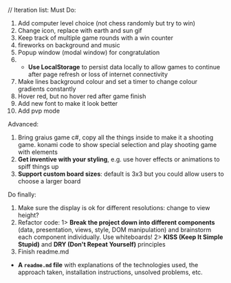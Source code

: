 //
Iteration list:
Must Do:
1. Add computer level choice (not chess randomly but try to win)
2. Change icon, replace with earth and sun gif
3. Keep track of multiple game rounds with a win counter
4. fireworks on background and music
5. Popup window (modal window) for congratulation
6. * **Use LocalStorage** to persist data locally to allow games to continue after page refresh or loss of internet connectivity
7. Make lines background colour and set a timer to change colour gradients constantly
8. Hover red, but no hover red after game finish
9. Add new font to make it look better
10. Add pvp mode


Advanced:
1. Bring graius game c#, copy all the things inside to make it a shooting game. konami code to show special selection and play shooting game with elements
2. **Get inventive with your styling**, e.g. use hover effects or animations to spiff things up
3. **Support custom board sizes**: default is 3x3 but you could allow users to choose a larger board



Do finally:
1. Make sure the display is ok for different resolutions: change to view height?
2. Refactor code:
1> **Break the project down into different components** (data, presentation, views, style, DOM manipulation) and brainstorm each component individually. Use whiteboards!
2> **KISS (Keep It Simple Stupid)** and **DRY (Don't Repeat Yourself)** principles
3. Finish readme.md
* **A ``readme.md`` file** with explanations of the technologies used, the approach taken, installation instructions, unsolved problems, etc.



